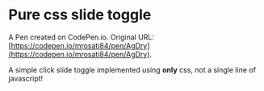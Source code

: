# Pure css slide toggle

A Pen created on CodePen.io. Original URL: [https://codepen.io/mrosati84/pen/AgDry](https://codepen.io/mrosati84/pen/AgDry).

A simple click slide toggle implemented using **only** css, not a single line of javascript!
